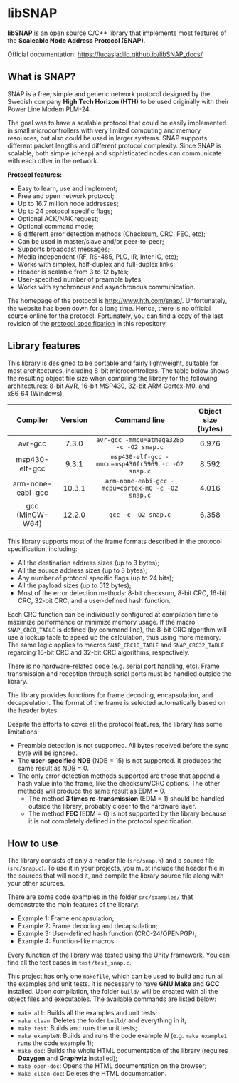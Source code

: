 # libSNAP

**libSNAP** is an open source C/C++ library that implements most features of the
**Scaleable Node Address Protocol (SNAP)**.

Official documentation: https://lucasjadilo.github.io/libSNAP_docs/

## What is SNAP?

SNAP is a free, simple and generic network protocol designed by the Swedish
company **High Tech Horizon (HTH)** to be used originally with their Power Line
Modem PLM-24.

The goal was to have a scalable protocol that could be easily implemented in
small microcontrollers with very limited computing and memory resources, but
also could be used in larger systems. SNAP supports different packet lengths and
different protocol complexity. Since SNAP is scalable, both simple (cheap) and
sophisticated nodes can communicate with each other in the network.

**Protocol features:**
- Easy to learn, use and implement;
- Free and open network protocol;
- Up to 16.7 million node addresses;
- Up to 24 protocol specific flags;
- Optional ACK/NAK request;
- Optional command mode;
- 8 different error detection methods (Checksum, CRC, FEC, etc);
- Can be used in master/slave and/or peer-to-peer;
- Supports broadcast messages;
- Media independent (RF, RS-485, PLC, IR, Inter IC, etc);
- Works with simplex, half-duplex and full-duplex links;
- Header is scalable from 3 to 12 bytes;
- User-specified number of preamble bytes;
- Works with synchronous and asynchronous communication.

The homepage of the protocol is http://www.hth.com/snap/. Unfortunately, the
website has been down for a long time. Hence, there is no official source online
for the protocol. Fortunately, you can find a copy of the last revision of the
[protocol specification](https://github.com/LucasJadilo/libSNAP/blob/main/doc/snap_v1.00_rev1.04.pdf) in this repository.

## Library features

This library is designed to be portable and fairly lightweight, suitable for
most architectures, including 8-bit microcontrollers. The table below shows the
resulting object file size when compiling the library for the following
architectures: 8-bit AVR, 16-bit MSP430, 32-bit ARM Cortex-M0, and x86_64
(Windows).

| Compiler          | Version | Command line                                      | Object size (bytes) |
|:-----------------:|:-------:|:-------------------------------------------------:|:-------------------:|
| avr-gcc           | 7.3.0   | `avr-gcc -mmcu=atmega328p -c -O2 snap.c`          | 6.976               |
| msp430-elf-gcc    | 9.3.1   | `msp430-elf-gcc -mmcu=msp430fr5969 -c -O2 snap.c` | 8.592               |
| arm-none-eabi-gcc | 10.3.1  | `arm-none-eabi-gcc -mcpu=cortex-m0 -c -O2 snap.c` | 4.016               |
| gcc (MinGW-W64)   | 12.2.0  | `gcc -c -O2 snap.c`                               | 6.358               |

This library supports most of the frame formats described in the protocol
specification, including:
- All the destination address sizes (up to 3 bytes);
- All the source address sizes (up to 3 bytes);
- Any number of protocol specific flags (up to 24 bits);
- All the payload sizes (up to 512 bytes);
- Most of the error detection methods: 8-bit checksum, 8-bit CRC, 16-bit CRC,
32-bit CRC, and a user-defined hash function.

Each CRC function can be individually configured at compilation time to maximize
performance or minimize memory usage. If the macro `SNAP_CRC8_TABLE` is defined
(by command line), the 8-bit CRC algorithm will use a lookup table to speed up
the calculation, thus using more memory. The same logic applies to macros
`SNAP_CRC16_TABLE` and `SNAP_CRC32_TABLE` regarding 16-bit CRC and 32-bit CRC
algorithms, respectively.

There is no hardware-related code (e.g. serial port handling, etc). Frame
transmission and reception through serial ports must be handled outside the
library.

The library provides functions for frame decoding, encapsulation, and
decapsulation. The format of the frame is selected automatically based on the
header bytes.

Despite the efforts to cover all the protocol features, the library has some
limitations:
- Preamble detection is not supported. All bytes received before the sync byte
  will be ignored.
- The **user-specified NDB** (NDB = 15) is not supported. It produces the same
  result as NDB = 0.
- The only error detection methods supported are those that append a hash value
  into the frame, like the checksum/CRC options. The other methods will produce
  the same result as EDM = 0.
  - The method **3 times re-transmission** (EDM = 1) should be handled outside
    the library, probably closer to the hardware layer.
  - The method **FEC** (EDM = 6) is not supported by the library because it is
    not completely defined in the protocol specification.

## How to use

The library consists of only a header file (`src/snap.h`) and a source file
(`src/snap.c`). To use it in your projects, you must include the header file
in the sources that will need it, and compile the library source file along with
your other sources.

There are some code examples in the folder `src/examples/` that demonstrate
the main features of the library:
- Example 1: Frame encapsulation;
- Example 2: Frame decoding and decapsulation;
- Example 3: User-defined hash function (CRC-24/OPENPGP);
- Example 4: Function-like macros.

Every function of the library was tested using the
[Unity](https://github.com/ThrowTheSwitch/Unity) framework. You can find all the
test cases in `test/test_snap.c`.

This project has only one `makefile`, which can be used to build and run all
the examples and unit tests. It is necessary to have **GNU Make** and **GCC**
installed. Upon compilation, the folder `build/` will be created with all the
object files and executables. The available commands are listed below:
- `make all`: Builds all the examples and unit tests;
- `make clean`: Deletes the folder `build/` and everything in it;
- `make test`: Builds and runs the unit tests;
- `make exampleN`: Builds and runs the code example *N* (e.g. `make example1`
runs the code example 1);
- `make doc`: Builds the whole HTML documentation of the library (requires
  **Doxygen** and **Graphviz** installed);
- `make open-doc`: Opens the HTML documentation on the browser;
- `make clean-doc`: Deletes the HTML documentation.
